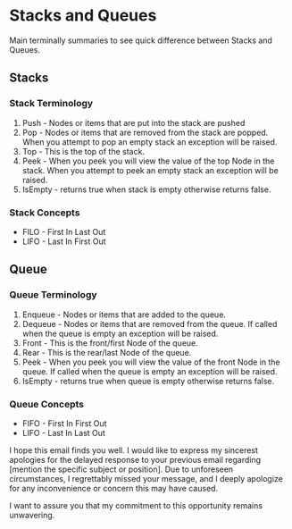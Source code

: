 # Stacks and Queues

Main terminally summaries to see quick difference between Stacks and Queues.

## Stacks

### Stack Terminology

1. Push - Nodes or items that are put into the stack are pushed
2. Pop - Nodes or items that are removed from the stack are popped. When you attempt to pop an empty stack an exception will be raised.
3. Top - This is the top of the stack.
4. Peek - When you peek you will view the value of the top Node in the stack. When you attempt to peek an empty stack an exception will be raised.
5. IsEmpty - returns true when stack is empty otherwise returns false.

### Stack Concepts

* FILO - First In Last Out
* LIFO - Last In First Out

## Queue

### Queue Terminology

1. Enqueue - Nodes or items that are added to the queue.
2. Dequeue - Nodes or items that are removed from the queue. If called when the queue is empty an exception will be raised.
3. Front - This is the front/first Node of the queue.
4. Rear - This is the rear/last Node of the queue.
5. Peek - When you peek you will view the value of the front Node in the queue. If called when the queue is empty an exception will be raised.
6. IsEmpty - returns true when queue is empty otherwise returns false.

### Queue Concepts

* FIFO - First In First Out
* LIFO - Last In Last Out


 I hope this email finds you well. I would like to express my sincerest apologies for the delayed response to your previous email regarding [mention the specific subject or position]. Due to unforeseen circumstances, I regrettably missed your message, and I deeply apologize for any inconvenience or concern this may have caused.

I want to assure you that my commitment to this opportunity remains unwavering.